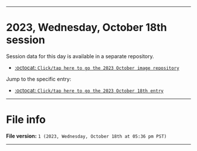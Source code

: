 
***

# 2023, Wednesday, October 18th session

Session data for this day is available in a separate repository.

- [:octocat: `Click/tap here to go the 2023 October image repository`](https://github.com/seanpm2001/SeansLifeArchive_Images_MotorWorld_CarFactory_Y2023_V3/)

Jump to the specific entry:

- [:octocat: `Click/tap here to go the 2023 October 18th entry`](https://github.com/seanpm2001/SeansLifeArchive_Images_MotorWorld_CarFactory_Y2023_V3/tree/SeansLifeArchive_Images_MotorWorld_CarFactory_Y2023_V3_Main-dev/10_October/18/)

***

# File info

**File version:** `1 (2023, Wednesday, October 18th at 05:36 pm PST)`

***

